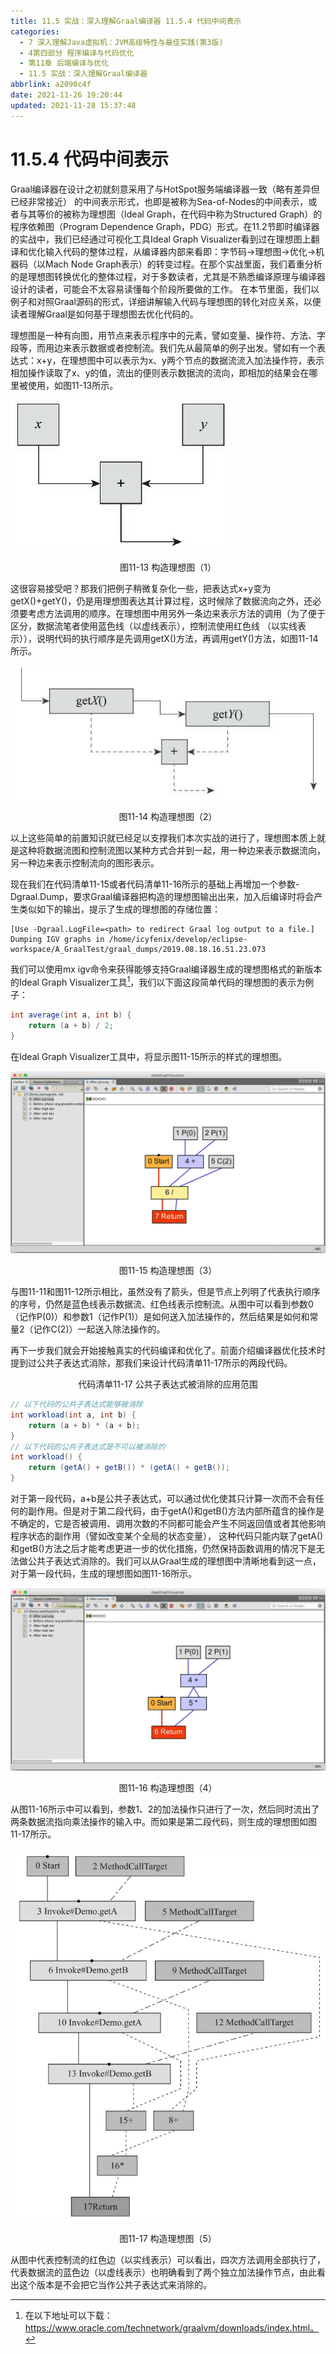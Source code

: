 ```yaml
---
title: 11.5 实战：深入理解Graal编译器 11.5.4 代码中间表示
categories: 
  - 7 深入理解Java虛拟机：JVM高级特性与最佳实践(第3版)
  - 4第四部分 程序编译与代码优化
  - 第11章 后端编译与优化
  - 11.5 实战：深入理解Graal编译器
abbrlink: a2090c4f
date: 2021-11-26 19:20:44
updated: 2021-11-28 15:37:48
---
```

# 11.5.4 代码中间表示
Graal编译器在设计之初就刻意采用了与HotSpot服务端编译器一致（略有差异但已经非常接近） 的中间表示形式，也即是被称为Sea-of-Nodes的中间表示，或者与其等价的被称为理想图（Ideal Graph，在代码中称为Structured Graph）的程序依赖图（Program Dependence Graph，PDG）形式。在11.2节即时编译器的实战中，我们已经通过可视化工具Ideal Graph Visualizer看到过在理想图上翻译和优化输入代码的整体过程，从编译器内部来看即：字节码→理想图→优化→机器码（以Mach Node Graph表示）的转变过程。在那个实战里面，我们着重分析的是理想图转换优化的整体过程，对于多数读者，尤其是不熟悉编译原理与编译器设计的读者，可能会不太容易读懂每个阶段所要做的工作。 在本节里面，我们以例子和对照Graal源码的形式，详细讲解输入代码与理想图的转化对应关系，以便读者理解Graal是如何基于理想图去优化代码的。

理想图是一种有向图，用节点来表示程序中的元素，譬如变量、操作符、方法、字段等，而用边来表示数据或者控制流。我们先从最简单的例子出发。譬如有一个表达式：x+y，在理想图中可以表示为x、y两个节点的数据流流入加法操作符，表示相加操作读取了x、y的值，流出的便则表示数据流的流向，即相加的结果会在哪里被使用，如图11-13所示。

![image-20211126190533817](https://raw.githubusercontent.com/lanlan2017/images/master/Blog/Sum/20211126190533.png)

<center>图11-13 构造理想图（1）</center>

这很容易接受吧？那我们把例子稍微复杂化一些，把表达式x+y变为getX()+getY()，仍是用理想图表达其计算过程，这时候除了数据流向之外，还必须要考虑方法调用的顺序。在理想图中用另外一条边来表示方法的调用（为了便于区分，数据流笔者使用蓝色线（以虚线表示），控制流使用红色线 （以实线表示）），说明代码的执行顺序是先调用getX()方法，再调用getY()方法，如图11-14所示。

![image-20211126191158391](https://raw.githubusercontent.com/lanlan2017/images/master/Blog/Sum/20211126191158.png)

<center>图11-14 构造理想图（2）</center>

以上这些简单的前置知识就已经足以支撑我们本次实战的进行了，理想图本质上就是这种将数据流图和控制流图以某种方式合并到一起，用一种边来表示数据流向，另一种边来表示控制流向的图形表示。

现在我们在代码清单11-15或者代码清单11-16所示的基础上再增加一个参数-Dgraal.Dump，要求Graal编译器把构造的理想图输出出来，加入后编译时将会产生类似如下的输出，提示了生成的理想图的存储位置：

```
[Use -Dgraal.LogFile=<path> to redirect Graal log output to a file.] 
Dumping IGV graphs in /home/icyfenix/develop/eclipse-workspace/A_GraalTest/graal_dumps/2019.08.18.16.51.23.073
```
我们可以使用mx igv命令来获得能够支持Graal编译器生成的理想图格式的新版本的Ideal Graph Visualizer工具[^1]，我们以下面这段简单代码的理想图的表示为例子：

```java
int average(int a, int b) {
    return (a + b) / 2;
}
```
在Ideal Graph Visualizer工具中，将显示图11-15所示的样式的理想图。

![image-20211126191403447](https://raw.githubusercontent.com/lanlan2017/images/master/Blog/Sum/20211126191403.png)

<center>图11-15 构造理想图（3）</center>

与图11-11和图11-12所示相比，虽然没有了箭头，但是节点上列明了代表执行顺序的序号，仍然是蓝色线表示数据流、红色线表示控制流。从图中可以看到参数0（记作P(0)）和参数1（记作P(1)）是如何送入加法操作的，然后结果是如何和常量2（记作C(2)）一起送入除法操作的。

再下一步我们就会开始接触真实的代码编译和优化了。前面介绍编译器优化技术时提到过公共子表达式消除，那我们来设计代码清单11-17所示的两段代码。

<center>代码清单11-17 公共子表达式被消除的应用范围</center>

```java
// 以下代码的公共子表达式能够被消除
int workload(int a, int b) {
    return (a + b) * (a + b);
}
// 以下代码的公共子表达式是不可以被消除的
int workload() {
    return (getA() + getB()) * (getA() + getB());
}
```

对于第一段代码，a+b是公共子表达式，可以通过优化使其只计算一次而不会有任何的副作用。但是对于第二段代码，由于getA()和getB()方法内部所蕴含的操作是不确定的，它是否被调用、调用次数的不同都可能会产生不同返回值或者其他影响程序状态的副作用（譬如改变某个全局的状态变量）， 这种代码只能内联了getA()和getB()方法之后才能考虑更进一步的优化措施，仍然保持函数调用的情况下是无法做公共子表达式消除的。我们可以从Graal生成的理想图中清晰地看到这一点，对于第一段代码，生成的理想图如图11-16所示。

![image-20211126191539336](https://raw.githubusercontent.com/lanlan2017/images/master/Blog/Sum/20211126191539.png)

<center>图11-16 构造理想图（4）</center>

从图11-16所示中可以看到，参数1、2的加法操作只进行了一次，然后同时流出了两条数据流指向乘法操作的输入中。而如果是第二段代码，则生成的理想图如图11-17所示。

![image-20211126191949939](https://raw.githubusercontent.com/lanlan2017/images/master/Blog/Sum/20211126191950.png)

<center>图11-17 构造理想图（5）</center>

从图中代表控制流的红色边（以实线表示）可以看出，四次方法调用全部执行了，代表数据流的蓝色边（以虚线表示）也明确看到了两个独立加法操作节点，由此看出这个版本是不会把它当作公共子表达式来消除的。

[^1]: 在以下地址可以下载：https://www.oracle.com/technetwork/graalvm/downloads/index.html。
